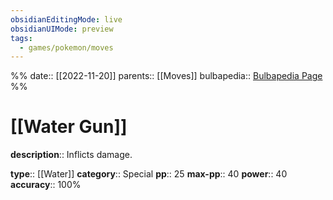 ```yaml
---
obsidianEditingMode: live
obsidianUIMode: preview
tags:
  - games/pokemon/moves
---
```

%%
date:: [[2022-11-20]]
parents:: [[Moves]]
bulbapedia:: [Bulbapedia Page](https://bulbapedia.bulbagarden.net/wiki/Water_Gun_(move))
%%

# [[Water Gun]]

**description**:: Inflicts damage.

**type**:: [[Water]]
**category**:: Special
**pp**:: 25
**max-pp**:: 40
**power**:: 40
**accuracy**:: 100%